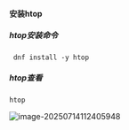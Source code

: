 #### 安装htop

##### htop安装命令

```
 dnf install -y htop
```

##### htop查看

```
htop
```

![image-20250714112405948](C:\Users\admin\AppData\Roaming\Typora\typora-user-images\image-20250714112405948.png)